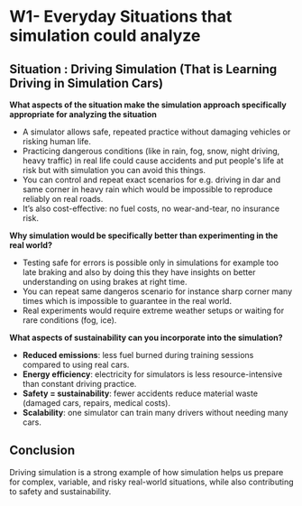 # W1- Everyday Situations that simulation could analyze

## Situation : Driving Simulation (That is Learning Driving in Simulation Cars)

**What aspects of the situation make the simulation approach specifically appropriate for analyzing the situation**

- A simulator allows safe, repeated practice without damaging vehicles or risking human life.
- Practicing dangerous conditions (like in rain, fog, snow, night driving, heavy traffic) in real life could cause accidents and put people's life at risk but with simulation you can avoid this things.
- You can control and repeat exact scenarios for e.g. driving in dar and same corner in heavy rain which would be impossible to reproduce reliably on real roads.
- It’s also cost-effective: no fuel costs, no wear-and-tear, no insurance risk.


**Why simulation would be specifically better than experimenting in the real world?**
- Testing safe for errors is possible only in simulations  for example too late braking and also by doing this they have insights on better understanding on using brakes at right time.
- You can repeat same dangeros scenario for instance sharp corner many times which is impossible to guarantee in the real world.
- Real experiments would require extreme weather setups or waiting for rare conditions (fog, ice).

**What aspects of sustainability can you incorporate into the simulation?**
- **Reduced emissions**: less fuel burned during training sessions compared to using real cars.
- **Energy efficiency**: electricity for simulators is less resource-intensive than constant driving practice.
- **Safety = sustainability**: fewer accidents reduce material waste (damaged cars, repairs, medical costs).
- **Scalability**: one simulator can train many drivers without needing many cars.

## Conclusion
Driving simulation is a strong example of how simulation helps us prepare for complex, variable, and risky real-world situations, while also contributing to safety and sustainability.
